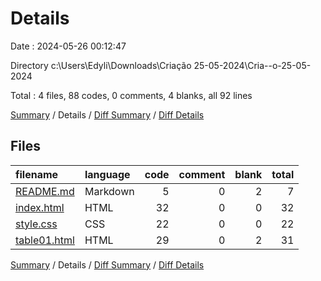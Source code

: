 # Details

Date : 2024-05-26 00:12:47

Directory c:\\Users\\Edyli\\Downloads\\Criação 25-05-2024\\Cria--o-25-05-2024

Total : 4 files,  88 codes, 0 comments, 4 blanks, all 92 lines

[Summary](results.md) / Details / [Diff Summary](diff.md) / [Diff Details](diff-details.md)

## Files
| filename | language | code | comment | blank | total |
| :--- | :--- | ---: | ---: | ---: | ---: |
| [README.md](/README.md) | Markdown | 5 | 0 | 2 | 7 |
| [index.html](/index.html) | HTML | 32 | 0 | 0 | 32 |
| [style.css](/style.css) | CSS | 22 | 0 | 0 | 22 |
| [table01.html](/table01.html) | HTML | 29 | 0 | 2 | 31 |

[Summary](results.md) / Details / [Diff Summary](diff.md) / [Diff Details](diff-details.md)